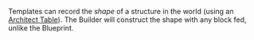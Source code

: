 Templates can record the *shape* of a structure in the world (using an [Architect Table](Architect_Table.md)). The Builder will construct the shape with any block fed, unlike the Blueprint.
